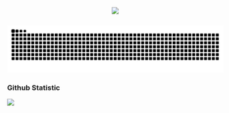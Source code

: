 <h1 align="center">
  <a href="https://git.io/typing-svg">
    <img src="https://readme-typing-svg.herokuapp.com/?lines=Hi+There!+👋;+Myself+Arip+Saputra!;&center=true&size=30">
  </a>
</h1>

![snake gif](https://github.com/4rip22/4rip22/blob/output/github-contribution-grid-snake.svg)

### Github Statistic
<a href="https://github.com/4rip22">
  <img height="180em" src="https://github-readme-stats-eight-theta.vercel.app/api?username=4rip22&show_icons=true&theme=algolia&include_all_commits=true&count_private=true"/>
</a>



